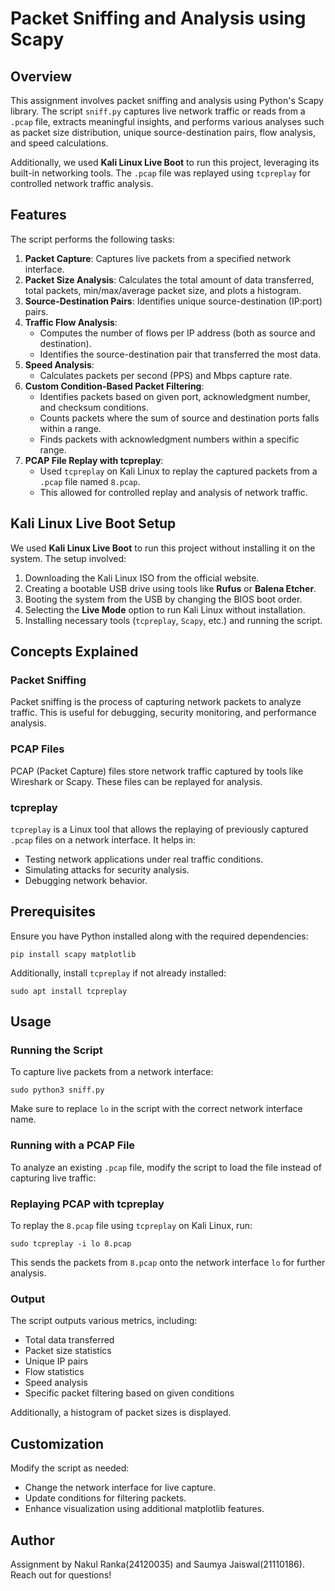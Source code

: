 # Packet Sniffing and Analysis using Scapy

## Overview
This assignment involves packet sniffing and analysis using Python's Scapy library. The script `sniff.py` captures live network traffic or reads from a `.pcap` file, extracts meaningful insights, and performs various analyses such as packet size distribution, unique source-destination pairs, flow analysis, and speed calculations.

Additionally, we used **Kali Linux Live Boot** to run this project, leveraging its built-in networking tools. The `.pcap` file was replayed using `tcpreplay` for controlled network traffic analysis.

## Features
The script performs the following tasks:

1. **Packet Capture**: Captures live packets from a specified network interface.
2. **Packet Size Analysis**: Calculates the total amount of data transferred, total packets, min/max/average packet size, and plots a histogram.
3. **Source-Destination Pairs**: Identifies unique source-destination (IP:port) pairs.
4. **Traffic Flow Analysis**:
   - Computes the number of flows per IP address (both as source and destination).
   - Identifies the source-destination pair that transferred the most data.
5. **Speed Analysis**:
   - Calculates packets per second (PPS) and Mbps capture rate.
6. **Custom Condition-Based Packet Filtering**:
   - Identifies packets based on given port, acknowledgment number, and checksum conditions.
   - Counts packets where the sum of source and destination ports falls within a range.
   - Finds packets with acknowledgment numbers within a specific range.
7. **PCAP File Replay with tcpreplay**:
   - Used `tcpreplay` on Kali Linux to replay the captured packets from a `.pcap` file named `8.pcap`.
   - This allowed for controlled replay and analysis of network traffic.

## Kali Linux Live Boot Setup
We used **Kali Linux Live Boot** to run this project without installing it on the system. The setup involved:
1. Downloading the Kali Linux ISO from the official website.
2. Creating a bootable USB drive using tools like **Rufus** or **Balena Etcher**.
3. Booting the system from the USB by changing the BIOS boot order.
4. Selecting the **Live Mode** option to run Kali Linux without installation.
5. Installing necessary tools (`tcpreplay`, `Scapy`, etc.) and running the script.

## Concepts Explained
### Packet Sniffing
Packet sniffing is the process of capturing network packets to analyze traffic. This is useful for debugging, security monitoring, and performance analysis.

### PCAP Files
PCAP (Packet Capture) files store network traffic captured by tools like Wireshark or Scapy. These files can be replayed for analysis.

### tcpreplay
`tcpreplay` is a Linux tool that allows the replaying of previously captured `.pcap` files on a network interface. It helps in:
- Testing network applications under real traffic conditions.
- Simulating attacks for security analysis.
- Debugging network behavior.

## Prerequisites
Ensure you have Python installed along with the required dependencies:
```
pip install scapy matplotlib
```

Additionally, install `tcpreplay` if not already installed:

```
sudo apt install tcpreplay
```

## Usage

### Running the Script
To capture live packets from a network interface:

```
sudo python3 sniff.py
```

Make sure to replace `lo` in the script with the correct network interface name.

### Running with a PCAP File
To analyze an existing `.pcap` file, modify the script to load the file instead of capturing live traffic:

### Replaying PCAP with tcpreplay
To replay the `8.pcap` file using `tcpreplay` on Kali Linux, run:

```
sudo tcpreplay -i lo 8.pcap
```

This sends the packets from `8.pcap` onto the network interface `lo` for further analysis.

### Output
The script outputs various metrics, including:
- Total data transferred
- Packet size statistics
- Unique IP pairs
- Flow statistics
- Speed analysis
- Specific packet filtering based on given conditions

Additionally, a histogram of packet sizes is displayed.

## Customization
Modify the script as needed:
- Change the network interface for live capture.
- Update conditions for filtering packets.
- Enhance visualization using additional matplotlib features.

## Author
Assignment by Nakul Ranka(24120035) and Saumya Jaiswal(21110186). Reach out for questions!

